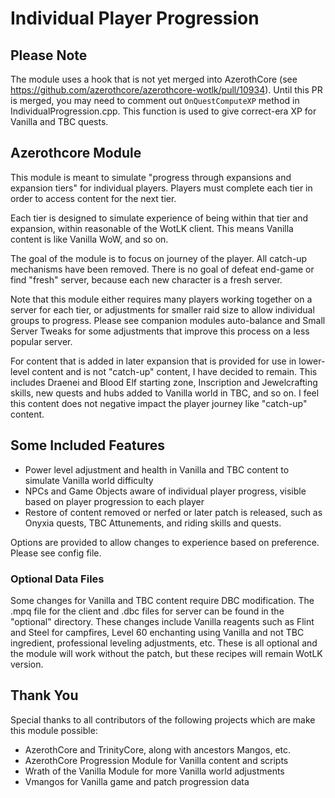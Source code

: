 # Individual Player Progression

## Please Note
The module uses a hook that is not yet merged into AzerothCore (see https://github.com/azerothcore/azerothcore-wotlk/pull/10934).  Until this PR is merged, you may need to comment out `OnQuestComputeXP` method in IndividualProgression.cpp. This function is used to give correct-era XP for Vanilla and TBC quests.

## Azerothcore Module

This module is meant to simulate "progress through expansions and expansion tiers" for individual players. Players must complete each tier in order to access content for the next tier.

Each tier is designed to simulate experience of being within that tier and expansion, within reasonable of the WotLK client. This means Vanilla content is like Vanilla WoW, and so on.

The goal of the module is to focus on journey of the player. All catch-up mechanisms have been removed. There is no goal of defeat end-game or find "fresh" server, because each new character is a fresh server.

Note that this module either requires many players working together on a server for each tier, or adjustments for smaller raid size to allow individual groups to progress. Please see companion modules auto-balance and Small Server Tweaks for some adjustments that improve this process on a less popular server.

For content that is added in later expansion that is provided for use in lower-level content and is not "catch-up" content, I have decided to remain. This includes Draenei and Blood Elf starting zone, Inscription and Jewelcrafting skills, new quests and hubs added to Vanilla world in TBC, and so on. I feel this content does not negative impact the player journey like "catch-up" content.

## Some Included Features
* Power level adjustment and health in Vanilla and TBC content to simulate Vanilla world difficulty
* NPCs and Game Objects aware of individual player progress, visible based on player progression to each player
* Restore of content removed or nerfed or later patch is released, such as Onyxia quests, TBC Attunements, and riding skills and quests.

Options are provided to allow changes to experience based on preference. Please see config file.

### Optional Data Files
Some changes for Vanilla and TBC content require DBC modification. The .mpq file for the client and .dbc files for server can be found in the "optional" directory. These changes include Vanilla reagents such as Flint and Steel for campfires, Level 60 enchanting using Vanilla and not TBC ingredient, professional leveling adjustments, etc. These is all optional and the module will work without the patch, but these recipes will remain WotLK version.

## Thank You
Special thanks to all contributors of the following projects which are make this module possible:
* AzerothCore and TrinityCore, along with ancestors Mangos, etc.
* AzerothCore Progression Module for Vanilla content and scripts
* Wrath of the Vanilla Module for more Vanilla world adjustments
* Vmangos for Vanilla game and patch progression data
